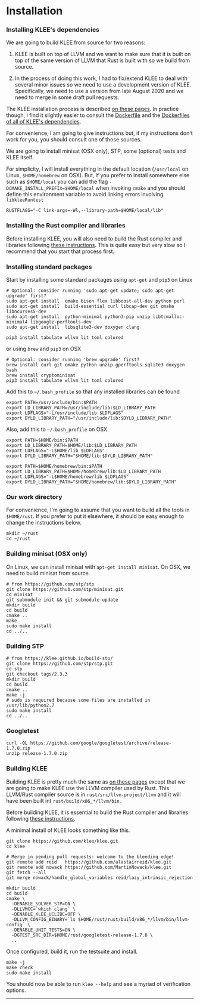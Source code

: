 # Installation


### Installing KLEE's dependencies

We are going to build KLEE from source for two reasons:

1. KLEE is built on top of LLVM and we want to make sure that
   it is built on top of the same version of LLVM that Rust
   is built with so we build from source.

2. In the process of doing this work, I had to fix/extend KLEE
   to deal with several minor issues so we need to use a
   development version of KLEE.
   Specifically, we need to use a version from late August 2020
   and we need to merge in some draft pull requests.

The KLEE installation process is described
[on these pages](https://klee.github.io/build-llvm9/).
In practice though, I find it slightly easier to
consult the [Dockerfile](https://hub.docker.com/r/klee/klee/dockerfile)
and the [Dockerfiles of all of KLEE's dependencies](https://hub.docker.com/u/klee).

For convenience, I am going to give instructions but, if my instructions don't
work for you, you should consult one of those sources.

We are going to install
minisat (OSX only),
STP, some (optional) tests and KLEE itself.

For simplicity, I will install everything in the default location (`/usr/local`
on Linux, `$HOME/homebrew` on OSX).
But, if you prefer to install somewhere else such as `$HOME/local`
you can add the flag `-DCMAKE_INSTALL_PREFIX=$HOME/local`  when
invoking `cmake` and you should define this environment variable
to avoid linking errors involving `libkleeRuntest`

```
RUSTFLAGS="-C link-args=-Wl,--library-path=$HOME/local/lib" 
```

### Installing the Rust compiler and libraries

Before installing KLEE, you will also need to build the Rust compiler
and libraries following [these instructions](../docs/installation.md).
This is quite easy but very slow so I recommend that you start
that process first.


### Installing standard packages

Start by installing some standard packages
using `apt-get` and `pip3` on Linux

```
# Optional: consider running 'sudo apt-get update; sudo apt-get upgrade' first?
sudo apt-get install  cmake bison flex libboost-all-dev python perl
sudo apt-get install  build-essential curl libcap-dev git cmake libncurses5-dev
sudo apt-get install  python-minimal python3-pip unzip libtcmalloc-minimal4 libgoogle-perftools-dev
sudo apt-get install  libsqlite3-dev doxygen clang

pip3 install tabulate wllvm lit toml colored
```

or using `brew` and `pip3` on OSX

```
# Optional: consider running 'brew upgrade' first?
brew install curl git cmake python unzip gperftools sqlite3 doxygen bash
brew install cryptominisat
pip3 install tabulate wllvm lit toml colored
```

Add this to `~/.bash_profile` so that any installed libraries can be found

```
export PATH=/usr/include/bin:$PATH
export LD_LIBRARY_PATH=/usr/include/lib:$LD_LIBRARY_PATH
export LDFLAGS="-L/usr/include/lib $LDFLAGS"
export DYLD_LIBRARY_PATH="/usr/include/lib:$DYLD_LIBRARY_PATH"
```

Also, add this to `~/.bash_profile` on OSX

```
export PATH=$HOME/bin:$PATH
export LD_LIBRARY_PATH=$HOME/lib:$LD_LIBRARY_PATH
export LDFLAGS="-L$HOME/lib $LDFLAGS"
export DYLD_LIBRARY_PATH="$HOME/lib:$DYLD_LIBRARY_PATH"

export PATH=$HOME/homebrew/bin:$PATH
export LD_LIBRARY_PATH=$HOME/homebrew/lib:$LD_LIBRARY_PATH
export LDFLAGS="-L$HOME/homebrew/lib $LDFLAGS"
export DYLD_LIBRARY_PATH="$HOME/homebrew/lib:$DYLD_LIBRARY_PATH"
```

### Our work directory

For convenience, I'm going to assume that you want to build
all the tools in `$HOME/rust`.
If you prefer to put it elsewhere, it should be easy enough to
change the instructions below.

```
mkdir ~/rust
cd ~/rust
```

### Building minisat (OSX only)

On Linux, we can install minisat with `apt-get install minisat`.
On OSX, we need to build minisat from source.

```
# from https://github.com/stp/stp
git clone https://github.com/stp/minisat.git
cd minisat
git submodule init && git submodule update
mkdir build
cd build
cmake ..
make
sudo make install
cd ../..

```

### Building STP

```
# from https://klee.github.io/build-stp/
git clone https://github.com/stp/stp.git
cd stp
git checkout tags/2.3.3
mkdir build
cd build
cmake ..
make -j
# sudo is required because some files are installed in /usr/lib/python2.7
sudo make install
cd ../..
```

### Googletest

```
curl -OL https://github.com/google/googletest/archive/release-1.7.0.zip
unzip release-1.7.0.zip
```


### Building KLEE

Building KLEE is pretty much the same as
[on these pages](https://klee.github.io/build-llvm9/)
except that we are going to make KLEE use the
LLVM compiler used by Rust.
This LLVM/Rust compiler source is in `rust/src/llvm-project/llvm`
and it will have been built int `rust/build/x86_*/llvm/bin`.

Before building KLEE, it is essential to build the Rust compiler
and libraries following [these instructions](../docs/installation.md).

A minimal install of KLEE looks something like this.

```
git clone https://github.com/klee/klee.git
cd klee

# Merge in pending pull requests: welcome to the bleeding edge!
git remote add reid   https://github.com/alastairreid/klee.git
git remote add nowack https://github.com/MartinNowack/klee.git
git fetch --all
git merge nowack/handle_global_variables reid/lazy_intrinsic_rejection

mkdir build
cd build
cmake \
  -DENABLE_SOLVER_STP=ON \
  -DLLVMCC=`which clang` \
  -DENABLE_KLEE_UCLIBC=OFF \
  -DLLVM_CONFIG_BINARY=`ls $HOME/rust/rust/build/x86_*/llvm/bin/llvm-config` \
  -DENABLE_UNIT_TESTS=ON \
  -DGTEST_SRC_DIR=$HOME/rust/googletest-release-1.7.0 \
  ..
```

Once configured, build it, run the testsuite and install.

```
make -j
make check
sudo make install
```

You should now be able to run `klee --help` and see a myriad of
verification options.




-----------------------




[Rust language]:                   https://www.rust-lang.org
[Rust book]:                       https://doc.rust-lang.org/book/
[Cargo tool]:                      https://doc.rust-lang.org/cargo/
[Rustonomicon]:                    https://doc.rust-lang.org/nomicon/
[Rust fuzzing]:                    https://github.com/rust-fuzz

[Project Oak]:                     https://github.com/project-oak/oak/blob/main/README.md
[KLEE]:                            https://klee.github.io

